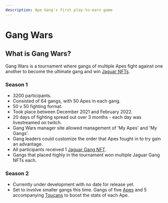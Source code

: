 ```yaml
---
description: Ape Gang's first play-to-earn game
---
```


# Gang Wars

## What is Gang Wars?

Gang Wars is a tournament where gangs of multiple Apes fight against one another to become the ultimate gang and win [Jaguar NFTs](../nft-collections/jaguar-gang.md).

### Season 1&#x20;

* 3200 participants.
* Consisted of 64 gangs, with 50 Apes in each gang.
* 50 v 50 fighting format.
* Took place between December 2021 and February 2022.
* 20 days of fighting spread out over 3 months - each day was livestreamed on twitch.
* Gang Wars manager site allowed management of 'My Apes' and 'My Gangs'.
* Gang leaders could customize the order that Apes fought in to try gain an advantage.
* All participants received 1 [Jaguar Gang NFT](../nft-collections/jaguar-gang.md).
* Gangs that placed highly in the tournament won multiple Jaguar Gang NFTs each.

### Season 2&#x20;

* Currently under development with no date for release yet.
* Set to involve smaller gangs this time. Gangs of five [Apes](../nft-collections/ape-gang.md) and 5 accompanying [Toucans](../nft-collections/toucan-gang.md) to boost the stats of each Ape.
